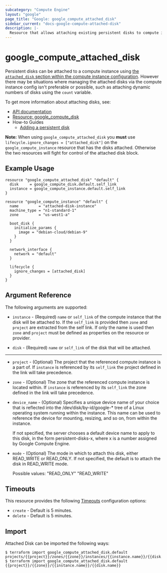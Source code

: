 ```yaml
---
subcategory: "Compute Engine"
layout: "google"
page_title: "Google: google_compute_attached_disk"
sidebar_current: "docs-google-compute-attached-disk"
description: |-
  Resource that allows attaching existing persistent disks to compute instances.
---
```


# google\_compute\_attached\_disk

Persistent disks can be attached to a compute instance using [the `attached_disk`
section within the compute instance configuration](https://www.terraform.io/docs/providers/google/r/compute_instance.html#attached_disk).
However there may be situations where managing the attached disks via the compute
instance config isn't preferable or possible, such as attaching dynamic
numbers of disks using the `count` variable.


To get more information about attaching disks, see:

* [API documentation](https://cloud.google.com/compute/docs/reference/rest/v1/instances/attachDisk)
* [Resource: google_compute_disk](https://www.terraform.io/docs/providers/google/r/compute_disk.html)
* How-to Guides
    * [Adding a persistent disk](https://cloud.google.com/compute/docs/disks/add-persistent-disk)

**Note:** When using `google_compute_attached_disk` you **must** use `lifecycle.ignore_changes = ["attached_disk"]` on the `google_compute_instance` resource that has the disks attached. Otherwise the two resources will fight for control of the attached disk block.

## Example Usage
```hcl
resource "google_compute_attached_disk" "default" {
  disk     = google_compute_disk.default.self_link
  instance = google_compute_instance.default.self_link
}

resource "google_compute_instance" "default" {
  name         = "attached-disk-instance"
  machine_type = "n1-standard-1"
  zone         = "us-west1-a"

  boot_disk {
    initialize_params {
      image = "debian-cloud/debian-9"
    }
  }

  network_interface {
    network = "default"
  }

  lifecycle {
    ignore_changes = [attached_disk]
  }
}
```

## Argument Reference

The following arguments are supported:


* `instance` -
  (Required)
  `name` or `self_link` of the compute instance that the disk will be attached to.
  If the `self_link` is provided then `zone` and `project` are extracted from the
  self link. If only the name is used then `zone` and `project` must be defined
  as properties on the resource or provider.

* `disk` -
  (Required)
  `name` or `self_link` of the disk that will be attached.


- - -

* `project` -
  (Optional)
  The project that the referenced compute instance is a part of. If `instance` is referenced by its
  `self_link` the project defined in the link will take precedence.

* `zone` -
  (Optional)
  The zone that the referenced compute instance is located within. If `instance` is referenced by its
  `self_link` the zone defined in the link will take precedence.

* `device_name` -
  (Optional)
  Specifies a unique device name of your choice that is
	reflected into the /dev/disk/by-id/google-* tree of a Linux operating
	system running within the instance. This name can be used to
	reference the device for mounting, resizing, and so on, from within
	the instance.

	If not specified, the server chooses a default device name to apply
	to this disk, in the form persistent-disks-x, where x is a number
	assigned by Google Compute Engine.

* `mode` -
  (Optional)
  The mode in which to attach this disk, either READ_WRITE or
	READ_ONLY. If not specified, the default is to attach the disk in
	READ_WRITE mode.

	Possible values:
	  "READ_ONLY"
	  "READ_WRITE"

## Timeouts

This resource provides the following
[Timeouts](/docs/configuration/resources.html#timeouts) configuration options:

- `create` - Default is 5 minutes.
- `delete` - Default is 5 minutes.

## Import

Attached Disk can be imported the following ways:

```
$ terraform import google_compute_attached_disk.default projects/{{project}}/zones/{{zone}}/instances/{{instance.name}}/{{disk.name}}
$ terraform import google_compute_attached_disk.default {{project}}/{{zone}}/{{instance.name}}/{{disk.name}}
```
